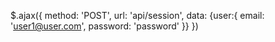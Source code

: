 $.ajax({
    method: 'POST',
    url: 'api/session',
    data: {user:{ email: 'user1@user.com',
           password: 'password'
          }}
})